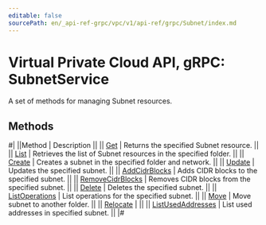 ```yaml
---
editable: false
sourcePath: en/_api-ref-grpc/vpc/v1/api-ref/grpc/Subnet/index.md
---
```


# Virtual Private Cloud API, gRPC: SubnetService

A set of methods for managing Subnet resources.

## Methods

#|
||Method | Description ||
|| [Get](get.md) | Returns the specified Subnet resource. ||
|| [List](list.md) | Retrieves the list of Subnet resources in the specified folder. ||
|| [Create](create.md) | Creates a subnet in the specified folder and network. ||
|| [Update](update.md) | Updates the specified subnet. ||
|| [AddCidrBlocks](addCidrBlocks.md) | Adds CIDR blocks to the specified subnet. ||
|| [RemoveCidrBlocks](removeCidrBlocks.md) | Removes CIDR blocks from the specified subnet. ||
|| [Delete](delete.md) | Deletes the specified subnet. ||
|| [ListOperations](listOperations.md) | List operations for the specified subnet. ||
|| [Move](move.md) | Move subnet to another folder. ||
|| [Relocate](relocate.md) |  ||
|| [ListUsedAddresses](listUsedAddresses.md) | List used addresses in specified subnet. ||
|#